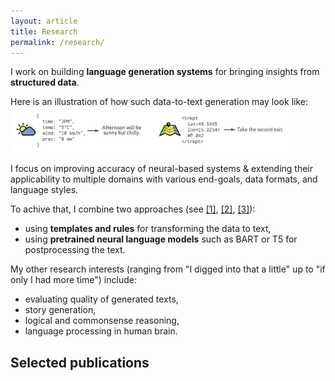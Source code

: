 ```yaml
---
layout: article
title: Research
permalink: /research/
---
```


I work on building **language generation systems** for bringing insights from **structured data**. 

Here is an illustration of how such data-to-text generation may look like:
<img src="/assets/d2t.png" alt="d2t" style="max-width: 90%; margin: auto;">

I focus on improving accuracy of neural-based systems & extending their applicability to multiple domains with various end-goals, data formats, and language styles.

To achive that, I combine two approaches (see [[1]](#neural_pipeline), [[2]](#iterative_editing), [[3]](#text_in_context)):
- using **templates and rules** for transforming the data to text,
- using **pretrained neural language models** such as BART or T5 for postprocessing the text.

My other research interests (ranging from "I digged into that a little" up to "if only I had more time") include:
- evaluating quality of generated texts,
- story generation,
- logical and commonsense reasoning,
- language processing in human brain.



## Selected publications
<!-- See my **<img src="/assets/icons/scholar.png" style="display: inline"> [Google Scholar](https://scholar.google.cz/citations?user=6NnuRB8AAAAJ)** profile for the full list of my publications. -->